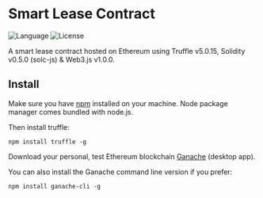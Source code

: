 # Smart Lease Contract
<img  src="https://img.shields.io/badge/language-solidity-green.svg"  alt="Language"  />
<img  src="https://img.shields.io/badge/license-MIT-9cf.svg"  alt="License"  />

<br  />

A smart lease contract hosted on Ethereum using Truffle v5.0.15, Solidity v0.5.0 (solc-js) & Web3.js v1.0.0.

## Install
Make sure you have [npm](https://nodejs.org/en/download/) installed on your machine. Node package manager comes bundled with node.js.

Then install truffle:
```
npm install truffle -g
```
Download your personal, test Ethereum blockchain [Ganache](https://www.trufflesuite.com/ganache) (desktop app). 

You can also install the Ganache command line version if you prefer:
```
npm install ganache-cli -g
```
